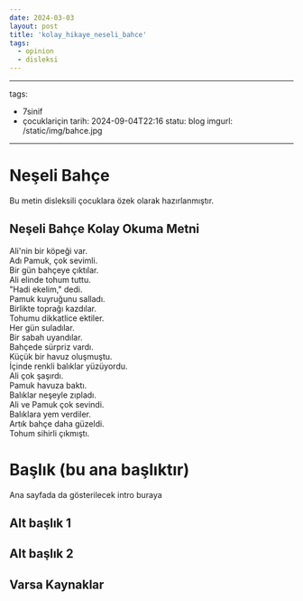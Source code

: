 ```yaml
---
date: 2024-03-03
layout: post
title: 'kolay_hikaye_neseli_bahce'
tags:
  - opinion
  - disleksi
---
```


---
tags:
  - 7sinif
  - çocuklariçin
tarih: 2024-09-04T22:16
statu: blog
imgurl: /static/img/bahce.jpg
---
# Neşeli Bahçe

Bu metin disleksili çocuklara özek olarak hazırlanmıştır.
## Neşeli Bahçe Kolay Okuma Metni

Ali'nin bir köpeği var.  
Adı Pamuk, çok sevimli.  
Bir gün bahçeye çıktılar.  
Ali elinde tohum tuttu.  
"Hadi ekelim," dedi.  
Pamuk kuyruğunu salladı.  
Birlikte toprağı kazdılar.  
Tohumu dikkatlice ektiler.  
Her gün suladılar.  
Bir sabah uyandılar.  
Bahçede sürpriz vardı.  
Küçük bir havuz oluşmuştu.  
İçinde renkli balıklar yüzüyordu.  
Ali çok şaşırdı.  
Pamuk havuza baktı.  
Balıklar neşeyle zıpladı.  
Ali ve Pamuk çok sevindi.  
Balıklara yem verdiler.  
Artık bahçe daha güzeldi.  
Tohum sihirli çıkmıştı.


# Başlık (bu ana başlıktır)

Ana sayfada da gösterilecek intro buraya

## Alt başlık 1

## Alt başlık 2

## Varsa Kaynaklar 







